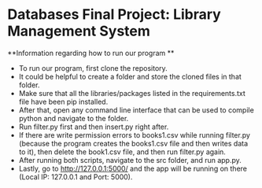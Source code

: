 # Databases Final Project: Library Management System

**Information regarding how to run our program
**
* To run our program, first clone the repository. 
* It could be helpful to create a folder and store the cloned files in that folder. 
* Make sure that all the libraries/packages listed in the requirements.txt file have been pip installed. 
* After that, open any command line interface that can be used to compile python and navigate to the folder. 
* Run filter.py first and then insert.py right after. 
* If there are write permission errors to books1.csv while running filter.py (because the program creates the books1.csv file and then writes data to it), then delete the book1.csv file, and then run filter.py again. 
* After running both scripts, navigate to the src folder, and run app.py. 
* Lastly, go to http://127.0.0.1:5000/ and the app will be running on there (Local IP: 127.0.0.1 and Port: 5000). 
